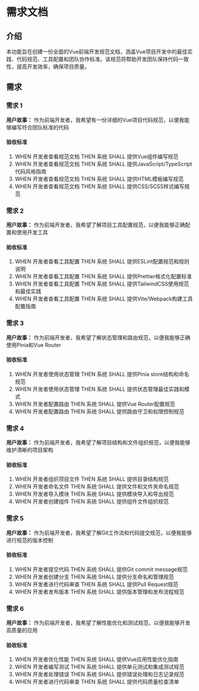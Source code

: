 # 需求文档

## 介绍

本功能旨在创建一份全面的Vue前端开发规范文档，涵盖Vue项目开发中的最佳实践、代码规范、工具配置和团队协作标准。该规范将帮助开发团队保持代码一致性，提高开发效率，确保项目质量。

## 需求

### 需求 1

**用户故事：** 作为前端开发者，我希望有一份详细的Vue项目代码规范，以便我能够编写符合团队标准的代码

#### 验收标准

1. WHEN 开发者查看规范文档 THEN 系统 SHALL 提供Vue组件编写规范
2. WHEN 开发者查看规范文档 THEN 系统 SHALL 提供JavaScript/TypeScript代码风格指南
3. WHEN 开发者查看规范文档 THEN 系统 SHALL 提供HTML模板编写规范
4. WHEN 开发者查看规范文档 THEN 系统 SHALL 提供CSS/SCSS样式编写规范

### 需求 2

**用户故事：** 作为前端开发者，我希望了解项目工具配置规范，以便我能够正确配置和使用开发工具

#### 验收标准

1. WHEN 开发者查看工具配置 THEN 系统 SHALL 提供ESLint配置规范和规则说明
2. WHEN 开发者查看工具配置 THEN 系统 SHALL 提供Prettier格式化配置标准
3. WHEN 开发者查看工具配置 THEN 系统 SHALL 提供TailwindCSS使用规范和最佳实践
4. WHEN 开发者查看工具配置 THEN 系统 SHALL 提供Vite/Webpack构建工具配置指南

### 需求 3

**用户故事：** 作为前端开发者，我希望了解状态管理和路由规范，以便我能够正确使用Pinia和Vue Router

#### 验收标准

1. WHEN 开发者使用状态管理 THEN 系统 SHALL 提供Pinia store结构和命名规范
2. WHEN 开发者使用状态管理 THEN 系统 SHALL 提供状态管理最佳实践和模式
3. WHEN 开发者配置路由 THEN 系统 SHALL 提供Vue Router配置规范
4. WHEN 开发者配置路由 THEN 系统 SHALL 提供路由守卫和权限控制规范

### 需求 4

**用户故事：** 作为前端开发者，我希望了解项目结构和文件组织规范，以便我能够维护清晰的项目架构

#### 验收标准

1. WHEN 开发者组织项目文件 THEN 系统 SHALL 提供目录结构规范
2. WHEN 开发者命名文件 THEN 系统 SHALL 提供文件和文件夹命名规范
3. WHEN 开发者导入模块 THEN 系统 SHALL 提供模块导入和导出规范
4. WHEN 开发者创建组件 THEN 系统 SHALL 提供组件文件组织规范

### 需求 5

**用户故事：** 作为前端开发者，我希望了解Git工作流和代码提交规范，以便我能够进行规范的版本控制

#### 验收标准

1. WHEN 开发者提交代码 THEN 系统 SHALL 提供Git commit message规范
2. WHEN 开发者创建分支 THEN 系统 SHALL 提供分支命名和管理规范
3. WHEN 开发者进行代码审查 THEN 系统 SHALL 提供Pull Request规范
4. WHEN 开发者发布版本 THEN 系统 SHALL 提供版本管理和发布流程规范

### 需求 6

**用户故事：** 作为前端开发者，我希望了解性能优化和测试规范，以便我能够开发高质量的应用

#### 验收标准

1. WHEN 开发者优化性能 THEN 系统 SHALL 提供Vue应用性能优化指南
2. WHEN 开发者编写测试 THEN 系统 SHALL 提供单元测试和集成测试规范
3. WHEN 开发者处理错误 THEN 系统 SHALL 提供错误处理和日志记录规范
4. WHEN 开发者进行代码审查 THEN 系统 SHALL 提供代码质量检查清单